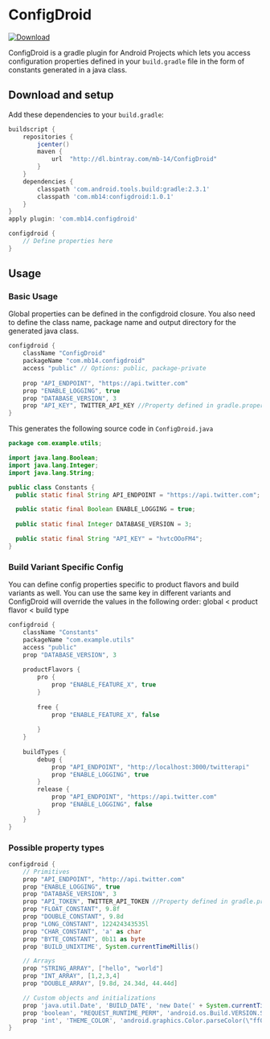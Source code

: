 ConfigDroid
===
[ ![Download](https://api.bintray.com/packages/mb-14/ConfigDroid/configdroid/images/download.svg) ](https://bintray.com/mb-14/ConfigDroid/configdroid/_latestVersion)

ConfigDroid is a gradle plugin for Android Projects which lets you access configuration properties defined in your `build.gradle` file in the form of constants generated in a java class.


## Download and setup

Add these dependencies to your `build.gradle`:

```groovy
buildscript {
    repositories {
        jcenter()
        maven {
            url  "http://dl.bintray.com/mb-14/ConfigDroid"
        }
    }
    dependencies {
        classpath 'com.android.tools.build:gradle:2.3.1'
        classpath 'com.mb14:configdroid:1.0.1'
    }
}
apply plugin: 'com.mb14.configdroid'

configdroid {
    // Define properties here
}
```

## Usage

### Basic Usage

Global properties can be defined in the configdroid closure. You also need to define the class name, package name and output directory for the generated java class.

```groovy
configdroid {
    className "ConfigDroid"
    packageName "com.mb14.configdroid"
    access "public" // Options: public, package-private
    
    prop "API_ENDPOINT", "https://api.twitter.com"
    prop "ENABLE_LOGGING", true
    prop "DATABASE_VERSION", 3
    prop "API_KEY", TWITTER_API_KEY //Property defined in gradle.properties
}
```

This generates the following source code in `ConfigDroid.java`

```java
package com.example.utils;

import java.lang.Boolean;
import java.lang.Integer;
import java.lang.String;

public class Constants {
  public static final String API_ENDPOINT = "https://api.twitter.com";

  public static final Boolean ENABLE_LOGGING = true;
  
  public static final Integer DATABASE_VERSION = 3;

  public static final String "API_KEY" = "hvtcOOoFM4";
}


```


### Build Variant Specific Config

You can define config properties specific to product flavors and build variants as well. You can use the same key in different variants and ConfigDroid will override the values in the following order: global < product flavor < build type


```groovy 
configdroid {
    className "Constants"
    packageName "com.example.utils"
    access "public"
    prop "DATABASE_VERSION", 3
    
    productFlavors {
        pro {
            prop "ENABLE_FEATURE_X", true
        }
        
        free {
            prop "ENABLE_FEATURE_X", false
        
        }
    }
    
    buildTypes {
        debug {
            prop "API_ENDPOINT", "http://localhost:3000/twitterapi"
            prop "ENABLE_LOGGING", true
        }
        release {
            prop "API_ENDPOINT", "https://api.twitter.com"
            prop "ENABLE_LOGGING", false
        }
    }
}
```

### Possible property types
```groovy
configdroid {
    // Primitives
    prop "API_ENDPOINT", "http://api.twitter.com"
    prop "ENABLE_LOGGING", true
    prop "DATABASE_VERSION", 3
    prop "API_TOKEN", TWITTER_API_TOKEN //Property defined in gradle.properties
    prop "FLOAT_CONSTANT", 9.8f
    prop "DOUBLE_CONSTANT", 9.8d
    prop "LONG_CONSTANT", 122424343535l
    prop "CHAR_CONSTANT", 'a' as char
    prop "BYTE_CONSTANT", 0b11 as byte
    prop 'BUILD_UNIXTIME', System.currentTimeMillis()

    // Arrays
    prop "STRING_ARRAY", ["hello", "world"]
    prop "INT_ARRAY", [1,2,3,4]
    prop "DOUBLE_ARRAY", [9.8d, 24.34d, 44.44d]

    // Custom objects and initializations
    prop 'java.util.Date', 'BUILD_DATE', 'new Date(' + System.currentTimeMillis() + 'L)'
    prop 'boolean', "REQUEST_RUNTIME_PERM", 'android.os.Build.VERSION.SDK_INT >= android.os.Build.VERSION_CODES.M'
    prop 'int', 'THEME_COLOR', 'android.graphics.Color.parseColor(\"ff0000\")'
}
```